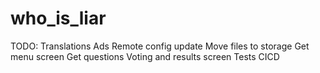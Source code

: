 # who_is_liar
TODO:
Translations
Ads
Remote config update
Move files to storage
Get menu screen
Get questions
Voting and results screen
Tests
CICD
